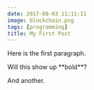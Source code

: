 ```yaml
---
date: 2017-08-03 11:11:11
image: blockchain.png
tags: [programming]
title: My First Post
---
```


Here is the first paragraph.

<div class="test">Will this show up **bold**?</div>

And another.
